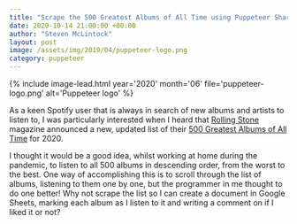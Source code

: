 ```yaml
---
title: "Scrape the 500 Greatest Albums of All Time using Puppeteer Sharp"
date: 2020-10-14 21:00:00 +00:00
author: "Steven McLintock"
layout: post
image: /assets/img/2019/04/puppeteer-logo.png
category: puppeteer
---
```


{%
    include image-lead.html
    year='2020'
    month='06'
    file='puppeteer-logo.png'
    alt='Puppeteer logo'
%}

As a keen Spotify user that is always in search of new albums and artists to listen to, 
I was particularly interested when I heard that [Rolling Stone](https://www.rollingstone.com/) magazine 
announced a new, updated list of their 
[500 Greatest Albums of All Time](https://www.rollingstone.com/music/music-lists/best-albums-of-all-time-1062063/) for 2020.

I thought it would be a good idea, whilst working at home during the pandemic, to listen to all 500 albums in 
descending order, from the worst to the best. One way of accomplishing this is to scroll through the list of 
albums, listening to them one by one, but the programmer in me thought to do one better! Why not scrape the list 
so I can create a document in Google Sheets, marking each album as I listen to it and writing a comment on if I 
liked it or not?
